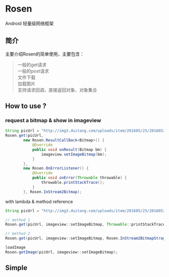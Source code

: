# Rosen
Android 轻量级网络框架

## 简介
主要介绍Rosen的简单使用，主要包含：

>一般的get请求 </br>
一般的post请求 </br>
文件下载 </br>
加载图片 </br>
支持请求回调，直接返回对象、对象集合 </br>





## How to use ?

### request a bitmap &amp; show in imageview

```java
String picUrl = "http://img3.duitang.com/uploads/item/201605/25/20160525093455_Qa2yR.thumb.700_0.jpeg";
Rosen.get(picUrl,
        new Rosen.ResultCallBack<Bitmap>() {
            @Override
            public void onResult(Bitmap bm) {
                imageview.setImageBitmap(bm);
            }
        },
        new Rosen.OnErrorListener() {
            @Override
            public void onError(Throwable throwable) {
                throwable.printStackTrace();
            }
        }, Rosen.InStream2Bitmap);

```


with lambda &amp; method reference
```java
String picUrl = "http://img3.duitang.com/uploads/item/201605/25/20160525093455_Qa2yR.thumb.700_0.jpeg";

// method 1
Rosen.get(picUrl, imageview::setImageBitmap, Throwable::printStackTrace, Rosen.InStream2Bitmap);

// method 2
Rosen.get(picUrl, imageview::setImageBitmap, Rosen.InStream2BitmapStragegy);

loadImage
Rosen.getImage(picUrl, imageview::setImageBitmap);

```


## Simple

